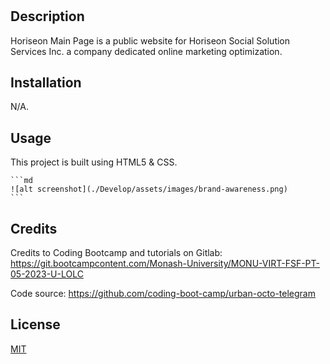 # <Horiseon Main Page>

## Description

Horiseon Main Page is a public website for Horiseon Social Solution Services Inc. a company dedicated online marketing optimization. 


## Installation

N/A.

## Usage

This project is built using HTML5 & CSS.

    ```md
    ![alt screenshot](./Develop/assets/images/brand-awareness.png)
    ```

## Credits

Credits to Coding Bootcamp and tutorials on Gitlab:
https://git.bootcampcontent.com/Monash-University/MONU-VIRT-FSF-PT-05-2023-U-LOLC
    
Code source:
https://github.com/coding-boot-camp/urban-octo-telegram


## License

[MIT](https://choosealicense.com/licenses/mit/)

